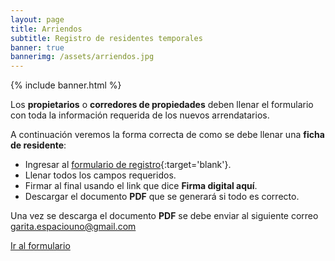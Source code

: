 ```yaml
---
layout: page
title: Arriendos
subtitle: Registro de residentes temporales
banner: true
bannerimg: /assets/arriendos.jpg
---
```


{% include banner.html %}

Los **propietarios** o **corredores de propiedades** deben llenar el formulario con toda la información requerida de los nuevos arrendatarios.

A continuación veremos la forma correcta de como se debe llenar una **ficha de residente**:

- Ingresar al [formulario de registro](https://enidev911.github.io/fichas-residentes/){:target='blank'}.
- Llenar todos los campos requeridos.
- Firmar al final usando el link que dice **Firma digital aquí**.
- Descargar el documento **PDF** que se generará si todo es correcto.

Una vez se descarga el documento **PDF** se debe enviar al siguiente correo <a href="mailto:garita.espaciouno@gmail.com">garita.espaciouno@gmail.com</a>

<a href="https://enidev911.github.io/fichas-residentes/" target="blank" class="btn btn-primary">
Ir al formulario
</a>
